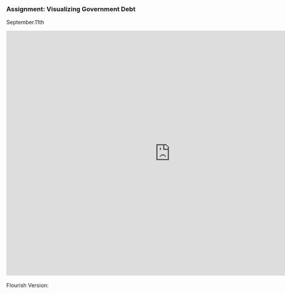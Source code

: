 ### Assignment: Visualizing Government Debt

September.11th

<iframe src="https://data.oecd.org/chart/6OgP" width="860" height="645" style="border: 0" mozallowfullscreen="true" webkitallowfullscreen="true" allowfullscreen="true"><a href="https://data.oecd.org/chart/6OgP" target="_blank">OECD Chart: General government debt, Total, % of GDP, Annual, 2018</a></iframe>

<div>
<br>
Flourish Version:
</div>
<div class="flourish-embed flourish-chart" data-src="visualisation/11155646"><script src="https://public.flourish.studio/resources/embed.js"></script></div>
